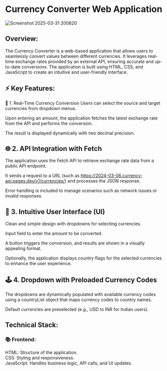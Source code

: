 # Currency Converter Web Application


![Screenshot 2025-03-31 200820](https://github.com/user-attachments/assets/d3d5c092-1ec8-4d9b-98b0-254235cc42a3)

## Overview: 
The Currency Converter is a web-based application that allows users to seamlessly convert values between different currencies. It leverages real-time exchange rates provided by an external API, ensuring accurate and up-to-date conversions. The application is built using HTML, CSS, and JavaScript to create an intuitive and user-friendly interface.

## ⚡️ Key Features:
🔄 1. Real-Time Currency Conversion
Users can select the source and target currencies from dropdown menus.

Upon entering an amount, the application fetches the latest exchange rate from the API and performs the conversion.

The result is displayed dynamically with two decimal precision.

## 🌐 2. API Integration with Fetch
The application uses the Fetch API to retrieve exchange rate data from a public API endpoint.

It sends a request to a URL (such as https://2024-03-06.currency-api.pages.dev/v1/currencies/) and processes the JSON response.

Error handling is included to manage scenarios such as network issues or invalid responses.

## 🎨 3. Intuitive User Interface (UI)
Clean and simple design with dropdowns for selecting currencies.

Input field to enter the amount to be converted.

A button triggers the conversion, and results are shown in a visually appealing format.

Optionally, the application displays country flags for the selected currencies to enhance the user experience.

## 🕹️ 4. Dropdown with Preloaded Currency Codes
The dropdowns are dynamically populated with available currency codes using a countryList object that maps currency codes to country names.

Default currencies are preselected (e.g., USD to INR for Indian users).

## Technical Stack:

### 📚 Frontend:
HTML: Structure of the application.<br>
CSS: Styling and responsiveness.<br>
JavaScript: Handles business logic, API calls, and UI updates.

